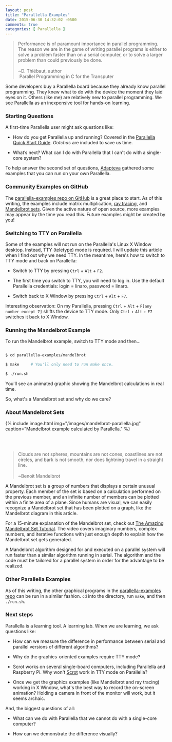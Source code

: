 ```yaml
---
layout: post
title: "Parallella Examples"
date: 2015-06-30 14:32:02 -0500
comments: true
categories: [ Parallella ]
---
```

>Performance is of paramount importance in parallel programming. The reason we are in the game of writing parallel programs is either to solve a problem faster than on a serial computer, or to solve a larger problem than could previously be done.<br/>&nbsp;<br/>~D. Thiébaut, author<br/>&nbsp;Parallel Programming in C for the Transputer

Some developers buy a Parallella board because they already know parallel programming. They knew what to do with the device the moment they laid eyes on it. Others (like me) are relatively new to parallel programming. We see Parallella as an inexpensive tool for hands-on learning.

<!--more-->

### Starting Questions

A first-time Parallella user might ask questions like:

* How do you get Parallella up and running? Covered in the [Parallella Quick Start Guide](/blog/2014/07/07/parallella-quick-start-guide-with-gotchas/). _Gotchas_ are included to save us time.

* What’s next? What can I do with Parallella that I can't do with a single-core system?

To help answer the second set of questions, [Adapteva](http://adapteva.com) gathered some examples that you can run on your own Parallella. 

### Community Examples on GitHub

The [parallella-examples repo on GitHub](https://github.com/parallella/parallella-examples) is a great place to start. As of this writing, the examples include matrix multiplication, [ray tracing](https://en.wikipedia.org/wiki/Ray_tracing), and [Mandelbrot sets](http://mathworld.wolfram.com/MandelbrotSet.html). Given the active nature of open source, more examples may appear by the time you read this. Future examples might be created by you!

### Switching to TTY on Parallella

Some of the examples will not run on the Parallella's Linux X Window desktop. Instead, TTY (teletype) mode is required. I will update this article when I find out why we need TTY. In the meantime, here's how to switch to TTY mode and back on Parallella: 

* Switch to TTY by pressing `Ctrl` + `Alt` + `F2`.

* The first time you switch to TTY, you will need to log in. Use the default Parallella credentials: login = linaro, password = linaro.

* Switch back to X Window by pressing `Ctrl` + `Alt` + `F7`.

Interesting observation: On my Parallella, pressing `Ctrl` + `Alt` + `F[any number except 7]` shifts the device to TTY mode. Only `Ctrl` + `Alt` + `F7` switches it back to X Window.

### Running the Mandelbrot Example

To run the Mandelbrot example, switch to TTY mode and then...

```bash

$ cd parallella-examples/mandelbrot

$ make     # You'll only need to run make once.

$ ./run.sh

```

You'll see an animated graphic showing the Mandelbrot calculations in real time.

So, what's a Mandelbrot set and why do we care?

### About Mandelbrot Sets

{% include image.html img="/images/mandelbrot-parallella.jpg" caption="Mandelbrot example calculated by Parallella." %}

<br/>&nbsp;
>Clouds are not spheres, mountains are not cones, coastlines are not circles, and bark is not smooth, nor does lightning travel in a straight line.<br/>&nbsp;<br/>~Benoit Mandelbrot

A Mandelbrot set is a group of numbers that displays a certain unusual property. Each member of the set is based on a calculation performed on the previous member, and an infinite number of members can be plotted within a finite area of a plane. Since humans are visual, we can easily recognize a Mandelbrot set that has been plotted on a graph, like the Mandelbrot diagram in this article. 

For a 15-minute explanation of the Mandelbrot set, check out [The Amazing Mandelbrot Set Tutorial](https://www.youtube.com/watch?v=0YaYmyfy9Z4&list=PLOnWKC1gI_OPU8SDIBnCLHsgzNLSbnPJQ&index=2). The video covers imaginary numbers, complex numbers, and iterative functions with just enough depth to explain how the Mandelbrot set gets generated.

A Mandelbrot algorithm designed for and executed on a parallel system will run faster than a similar algorithm running in serial. The algorithm and the code must be tailored for a parallel system in order for the advantage to be realized.

### Other Parallella Examples
As of this writing, the other graphical programs in the [parallella-examples repo](https://github.com/parallella/parallella-examples) can be run in a similar fashion. `cd` into the directory, run `make`, and then `./run.sh`.

### Next steps
Parallella is a learning tool. A learning lab. When we are learning, we ask questions like:

* How can we measure the difference in performance between serial and parallel versions of different algorithms? 

* Why do the graphics-oriented examples require TTY mode?

* Scrot works on several single-board computers, including Parallella and Raspberry Pi. Why won't [Scrot](/blog/2013/03/19/how-to-take-a-raspberry-pi-screenshot/) work in TTY mode on Parallella?

* Once we get the graphics examples (like Mandelbrot and ray tracing) working in X Window, what's the best way to record the on-screen animation? Holding a camera in front of the monitor will work, but it seems archaic. 

And, the biggest questions of all: 

* What can we do with Parallella that we cannot do with a single-core computer? 

* How can we demonstrate the difference visually?
